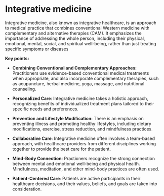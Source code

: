 # Integrative medicine

Integrative medicine, also known as integrative healthcare, is an approach to medical practice that combines conventional Western medicine with complementary and alternative therapies (CAM). It emphasizes the importance of addressing the whole person, including their physical, emotional, mental, social, and spiritual well-being, rather than just treating specific symptoms or diseases

**Key points:**

* **Combining Conventional and Complementary Approaches**: Practitioners use evidence-based conventional medical treatments when appropriate, and also incorporate complementary therapies, such as acupuncture, herbal medicine, yoga, massage, and nutritional counseling.

* **Personalized Care**: Integrative medicine takes a holistic approach, recognizing benefits of individualized treatment plans tailored to their specific needs and preferences.

* **Prevention and Lifestyle Modification**: There is an emphasis on preventing illness and promoting healthy lifestyles, including dietary modifications, exercise, stress reduction, and mindfulness practices.

* **Collaborative Care**: Integrative medicine often involves a team-based approach, with healthcare providers from different disciplines working together to provide the best care for the patient.

* **Mind-Body Connection**: Practioners recognize the strong connection between mental and emotional well-being and physical health. Mindfulness, meditation, and other mind-body practices are often used.

* **Patient-Centered Care**: Patients are active participants in their healthcare decisions, and their values, beliefs, and goals are taken into consideration.
